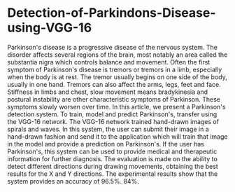 # Detection-of-Parkindons-Disease-using-VGG-16
Parkinson's disease is a progressive disease of the nervous system. The disorder affects several regions of the brain, most notably an area called the substantia nigra which controls balance and movement. Often the first symptom of Parkinson's disease is tremors or tremors in a limb, especially when the body is at rest. The tremor usually begins on one side of the body, usually in one hand. Tremors can also affect the arms, legs, feet and face. Stiffness in limbs and chest, slow movement means bradykinesia and postural instability are other characteristic symptoms of Parkinson. These symptoms slowly worsen over time. In this article, we present a Parkinson's detection system. To train, model and predict Parkinson's, transfer using the VGG-16 network. The VGG-16 network trained hand-drawn images of spirals and waves. In this system, the user can submit their image in a hand-drawn fashion and send it to the application which will train that image in the model and provide a prediction on Parkinson's. If the user has Parkinson's, this system can be used to provide medical and therapeutic information for further diagnosis. The evaluation is made on the ability to detect different directions during drawing movements, obtaining the best results for the X and Y directions. The experimental results show that the system provides an accuracy of 96.5%. 84%.
